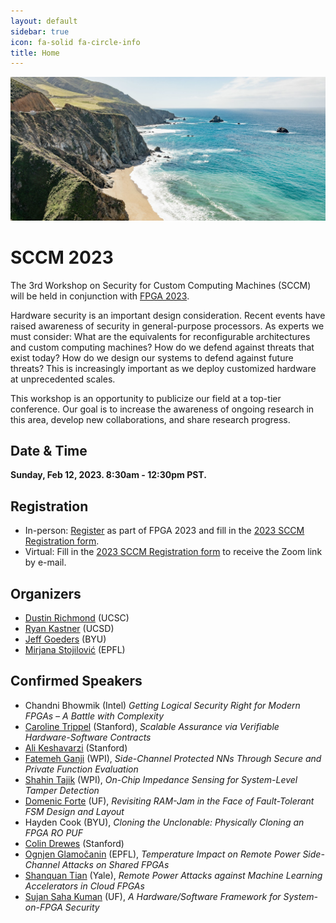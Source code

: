 ```yaml
---
layout: default
sidebar: true
icon: fa-solid fa-circle-info
title: Home
---
```


![](sccm-background.jpg)
# SCCM 2023

The 3rd Workshop on Security for Custom Computing Machines (SCCM) will be held in conjunction with [FPGA 2023](https://www.isfpga.org/). 

Hardware security is an important design consideration. Recent events have raised awareness of security in general-purpose processors. As experts we must consider: What are the equivalents for reconfigurable architectures and custom computing machines? How do we defend against threats that exist today? How do we design our systems to defend against future threats? This is increasingly important as we deploy customized hardware at unprecedented scales.

This workshop is an opportunity to publicize our field at a top-tier conference. Our goal is to increase the awareness of ongoing research in this area, develop new collaborations, and share research progress.

## Date & Time
**Sunday, Feb 12, 2023.  8:30am - 12:30pm PST.**  
<!-- [Workshop Schedule]({% link agenda.md %}). -->

## Registration
 * In-person: [Register](https://www.isfpga.org/registration/) as part of FPGA 2023 and fill in the [2023 SCCM Registration form](https://forms.gle/Lp47Go8TtE18KVTW7).
 * Virtual: Fill in the [2023 SCCM Registration form](https://forms.gle/Lp47Go8TtE18KVTW7) to receive the Zoom link by e-mail.

## Organizers
* [Dustin Richmond](https://www.dustinrichmond.com/) (UCSC)
* [Ryan Kastner](https://kastner.ucsd.edu/ryan/) (UCSD)
* [Jeff Goeders](https://ece.byu.edu/directory/jeff-goeders) (BYU)
* [Mirjana Stojilović](https://mirjanastojilovic.github.io/) (EPFL)


## Confirmed Speakers

* Chandni Bhowmik (Intel) _Getting Logical Security Right for Modern FPGAs – A Battle with Complexity_
* [Caroline Trippel](https://cs.stanford.edu/people/trippel/) (Stanford), _Scalable Assurance via Verifiable Hardware-Software Contracts_
* [Ali Keshavarzi](https://profiles.stanford.edu/ali-keshavarzi) (Stanford)
* [Fatemeh Ganji](https://www.wpi.edu/people/faculty/fganji) (WPI), _Side-Channel Protected NNs Through Secure and Private Function Evaluation_
* [Shahin Tajik](https://www.wpi.edu/people/faculty/stajik) (WPI), _On-Chip Impedance Sensing for System-Level Tamper Detection_
* [Domenic Forte](https://www.ece.ufl.edu/people/faculty/domenic-forte/) (UF), _Revisiting RAM-Jam in the Face of Fault-Tolerant FSM Design and Layout_
* Hayden Cook (BYU), _Cloning the Unclonable: Physically Cloning an FPGA RO PUF_
* [Colin Drewes](https://colindrewes.com/) (Stanford)
* [Ognjen Glamočanin](https://ogacns94.github.io/) (EPFL), _Temperature Impact on Remote Power Side-Channel Attacks on Shared FPGAs_
* [Shanquan Tian](https://caslab.csl.yale.edu/~shanquan/) (Yale), _Remote Power Attacks against Machine Learning Accelerators in Cloud FPGAs_
* [Sujan Saha Kuman](https://smartsystems.ece.ufl.edu/people/sujan-kumar-saha/) (UF), _A Hardware/Software Framework for System-on-FPGA Security_
